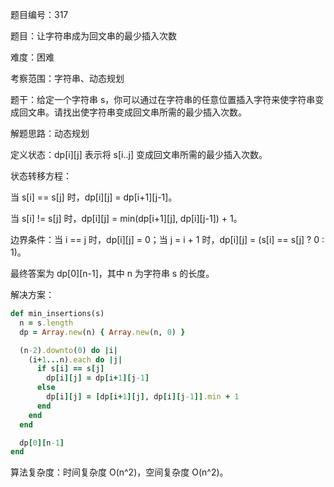 题目编号：317

题目：让字符串成为回文串的最少插入次数

难度：困难

考察范围：字符串、动态规划

题干：给定一个字符串 s，你可以通过在字符串的任意位置插入字符来使字符串变成回文串。请找出使字符串变成回文串所需的最少插入次数。

解题思路：动态规划

定义状态：dp[i][j] 表示将 s[i..j] 变成回文串所需的最少插入次数。

状态转移方程：

当 s[i] == s[j] 时，dp[i][j] = dp[i+1][j-1]。

当 s[i] != s[j] 时，dp[i][j] = min(dp[i+1][j], dp[i][j-1]) + 1。

边界条件：当 i == j 时，dp[i][j] = 0；当 j = i + 1 时，dp[i][j] = (s[i] == s[j] ? 0 : 1)。

最终答案为 dp[0][n-1]，其中 n 为字符串 s 的长度。

解决方案：

```ruby
def min_insertions(s)
  n = s.length
  dp = Array.new(n) { Array.new(n, 0) }

  (n-2).downto(0) do |i|
    (i+1...n).each do |j|
      if s[i] == s[j]
        dp[i][j] = dp[i+1][j-1]
      else
        dp[i][j] = [dp[i+1][j], dp[i][j-1]].min + 1
      end
    end
  end

  dp[0][n-1]
end
```

算法复杂度：时间复杂度 O(n^2)，空间复杂度 O(n^2)。